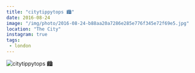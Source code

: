 ```yaml
---
title: "citytippytops 🏙"
date: 2016-08-24
image: "/img/photo/2016-08-24-b88aa20a7286e285e776f345e72f69e5.jpg"
location: "The City"
instagram: true
tags:
 - london
---
```


![citytippytops 🏙](/img/photo/2016-08-24-b88aa20a7286e285e776f345e72f69e5.jpg)
